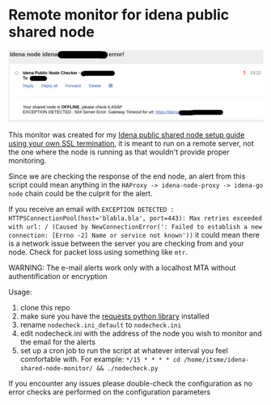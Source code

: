 # Remote monitor for idena public shared node

![Screenshot](screenshot_nodewatch.png)

This monitor was created for my [Idena public shared node setup guide using your own SSL termination](https://github.com/pocoloko/idena-shared-node), it is meant to run on a remote server, not the one where the node is running as that wouldn't provide proper monitoring.

Since we are checking the response of the end node, an alert from this script could mean anything in the `HAProxy -> idena-node-proxy -> idena-go node` chain could be the culprit for the alert.

If you receive an email with `EXCEPTION DETECTED : HTTPSConnectionPool(host='blabla.bla', port=443): Max retries exceeded with url: / (Caused by NewConnectionError(': Failed to establish a new connection: [Errno -2] Name or service not known'))` it could mean there is a network issue between the server you are checking from and your node. Check for packet loss using something like `mtr`.

WARNING: The e-mail alerts work only with a localhost MTA without authentification or encryption

Usage:

1. clone this repo
2. make sure you have the [requests python library](https://docs.python-requests.org/en/master/) installed
3. rename `nodecheck.ini_default` to `nodecheck.ini`
4. edit nodecheck.ini with the address of the node you wish to monitor and the email for the alerts
5. set up a cron job to run the script at whatever interval you feel comfortable with. For example: `*/15 * * * * cd /home/itsme/idena-shared-node-monitor/ && ./nodecheck.py`

If you encounter any issues please double-check the configuration as no error checks are performed on the configuration parameters
